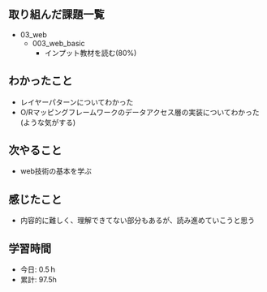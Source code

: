 ## 取り組んだ課題一覧
- 03_web
  - 003_web_basic
    - インプット教材を読む(80%)

## わかったこと
- レイヤーパターンについてわかった
- O/Rマッピングフレームワークのデータアクセス層の実装についてわかった(ような気がする)
 
## 次やること
- web技術の基本を学ぶ

## 感じたこと
- 内容的に難しく、理解できてない部分もあるが、読み進めていこうと思う

## 学習時間
- 今日: 0.5ｈ
- 累計: 97.5h
